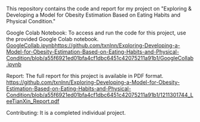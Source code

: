 This repository contains the code and report for my project on "Exploring & Developing a Model for Obesity Estimation Based on Eating Habits and Physical Condition."

Google Colab Notebook:
To access and run the code for this project, use the provided Google Colab notebook. 
[GoogleCollab.ipynb](https://github.com/txnlnn/Exploring-Developing-a-Model-for-Obesity-Estimation-Based-on-Eating-Habits-and-Physical-Condition/blob/a55f6921ed01bfa4cf1dbc6451c42075211a91b1/GoogleCollab.ipynb)https://github.com/txnlnn/Exploring-Developing-a-Model-for-Obesity-Estimation-Based-on-Eating-Habits-and-Physical-Condition/blob/a55f6921ed01bfa4cf1dbc6451c42075211a91b1/GoogleCollab.ipynb

Report:
The full report for this project is available in PDF format.
https://github.com/txnlnn/Exploring-Developing-a-Model-for-Obesity-Estimation-Based-on-Eating-Habits-and-Physical-Condition/blob/a55f6921ed01bfa4cf1dbc6451c42075211a91b1/1211301744_LeeTianXin_Report.pdf

Contributing:
It is a completed individual project. 

